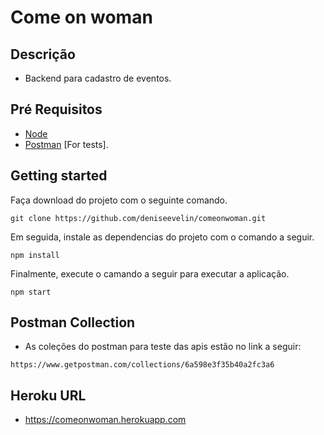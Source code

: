 # Come on woman

## Descrição

- Backend para cadastro de eventos.

## Pré Requisitos

- [Node](https://nodejs.org/en/)
- [Postman](https://www.postman.com/downloads/) [For tests].

## Getting started

Faça download do projeto com o seguinte comando.

```
git clone https://github.com/deniseevelin/comeonwoman.git
```

Em seguida, instale as dependencias do projeto com o comando a seguir.

```
npm install
```

Finalmente, execute o camando a seguir para executar a aplicação.

```
npm start
```

## Postman Collection

- As coleções do postman para teste das apis estão no link a seguir:

```
https://www.getpostman.com/collections/6a598e3f35b40a2fc3a6
```

## Heroku URL

- https://comeonwoman.herokuapp.com
